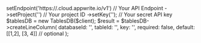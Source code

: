 <?php

use Appwrite\Client;
use Appwrite\Services\TablesDB;

$client = (new Client())
    ->setEndpoint('https://<REGION>.cloud.appwrite.io/v1') // Your API Endpoint
    ->setProject('<YOUR_PROJECT_ID>') // Your project ID
    ->setKey('<YOUR_API_KEY>'); // Your secret API key

$tablesDB = new TablesDB($client);

$result = $tablesDB->createLineColumn(
    databaseId: '<DATABASE_ID>',
    tableId: '<TABLE_ID>',
    key: '',
    required: false,
    default: [[1,2], [3, 4]] // optional
);